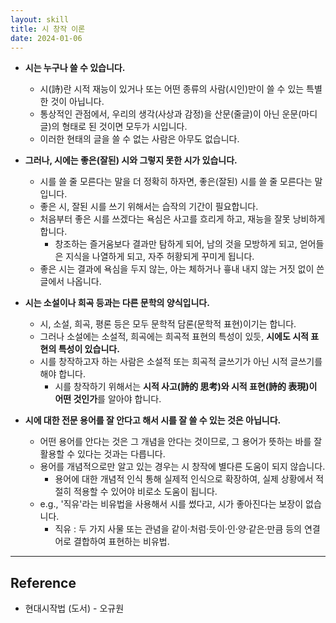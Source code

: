 ```yaml
---
layout: skill
title: 시 창작 이론
date: 2024-01-06
---
```





- **시는 누구나 쓸 수 있습니다.**
    - 시(詩)란 시적 재능이 있거나 또는 어떤 종류의 사람(시인)만이 쓸 수 있는 특별한 것이 아닙니다.
    - 통상적인 관점에서, 우리의 생각(사상과 감정)을 산문(줄글)이 아닌 운문(마디글)의 형태로 된 것이면 모두가 시입니다.
    - 이러한 현태의 글을 쓸 수 없는 사람은 아무도 없습니다.

- **그러나, 시에는 좋은(잘된) 시와 그렇지 못한 시가 있습니다.**
    - 시를 쓸 줄 모른다는 말을 더 정확히 하자면, 좋은(잘된) 시를 쓸 줄 모른다는 말입니다.
    - 좋은 시, 잘된 시를 쓰기 위해서는 습작의 기간이 필요합니다.
    - 처음부터 좋은 시를 쓰겠다는 욕심은 사고를 흐리게 하고, 재능을 잘못 낭비하게 합니다.
        - 창조하는 즐거움보다 결과만 탐하게 되어, 남의 것을 모방하게 되고, 얻어들은 지식을 나열하게 되고, 자주 허황되게 꾸미게 됩니다.
    - 좋은 시는 결과에 욕심을 두지 않는, 아는 체하거나 흏내 내지 않는 거짓 없이 쓴 글에서 나옵니다.

- **시는 소설이나 희곡 등과는 다른 문학의 양식입니다.**
    - 시, 소설, 희곡, 평론 등은 모두 문학적 담론(문학적 표현)이기는 합니다.
    - 그러나 소설에는 소설적, 희곡에는 희곡적 표현의 특성이 있듯, **시에도 시적 표현의 특성이 있습니다.**
    - 시를 창작하고자 하는 사람은 소설적 또는 희곡적 글쓰기가 아닌 시적 글쓰기를 해야 합니다.
        - 시를 창작하기 위해서는 **시적 사고(詩的 思考)와 시적 표현(詩的 表現)이 어떤 것인가**를 알아야 합니다.

- **시에 대한 전문 용어를 잘 안다고 해서 시를 잘 쓸 수 있는 것은 아닙니다.**
    - 어떤 용어를 안다는 것은 그 개념을 안다는 것이므로, 그 용어가 뜻하는 바를 잘 활용할 수 있다는 것과는 다릅니다.
    - 용어를 개념적으로만 알고 있는 경우는 시 창작에 별다른 도움이 되지 않습니다.
        - 용어에 대한 개념적 인식 통해 실제적 인식으로 확장하여, 실제 상황에서 적절히 적용할 수 있어야 비로소 도움이 됩니다.
    - e.g., '직유'라는 비유법을 사용해서 시를 썼다고, 시가 좋아진다는 보장이 없습니다.
        - 직유 : 두 가지 사물 또는 관념을 같이·처럼·듯이·인·양·같은·만큼 등의 연결어로 결합하여 표현하는 비유법.




---




## Reference

- 현대시작법 (도서) - 오규원

